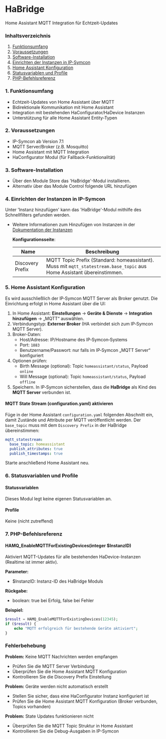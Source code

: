 # HaBridge
Home Assistant MQTT Integration für Echtzeit-Updates

### Inhaltsverzeichnis

1. [Funktionsumfang](#1-funktionsumfang)
2. [Voraussetzungen](#2-voraussetzungen)
3. [Software-Installation](#3-software-installation)
4. [Einrichten der Instanzen in IP-Symcon](#4-einrichten-der-instanzen-in-ip-symcon)
5. [Home Assistant Konfiguration](#5-home-assistant-konfiguration)
6. [Statusvariablen und Profile](#6-statusvariablen-und-profile)
7. [PHP-Befehlsreferenz](#7-php-befehlsreferenz)

### 1. Funktionsumfang

* Echtzeit-Updates von Home Assistant über MQTT
* Bidirektionale Kommunikation mit Home Assistant
* Integration mit bestehenden HaConfigurator/HaDevice Instanzen
* Unterstützung für alle Home Assistant Entity-Typen

### 2. Voraussetzungen

- IP-Symcon ab Version 7.1
- MQTT Server/Broker (z.B. Mosquitto)
- Home Assistant mit MQTT Integration
- HaConfigurator Modul (für Fallback-Funktionalität)

### 3. Software-Installation

* Über den Module Store das 'HaBridge'-Modul installieren.
* Alternativ über das Module Control folgende URL hinzufügen

### 4. Einrichten der Instanzen in IP-Symcon

Unter 'Instanz hinzufügen' kann das 'HaBridge'-Modul mithilfe des Schnellfilters gefunden werden.  
- Weitere Informationen zum Hinzufügen von Instanzen in der [Dokumentation der Instanzen](https://www.symcon.de/service/dokumentation/konzepte/instanzen/#Instanz_hinzufügen)

  __Konfigurationsseite__:
  
  Name                    | Beschreibung
  ----------------------- | ------------------
  Discovery Prefix        | MQTT Topic Prefix (Standard: homeassistant). Muss mit `mqtt_statestream.base_topic` aus Home Assistant übereinstimmen.

### 5. Home Assistant Konfiguration
 
 Es wird ausschließlich der IP‑Symcon MQTT Server als Broker genutzt. Die Einrichtung erfolgt in Home Assistant über die UI:
 
 1. In Home Assistant: **Einstellungen** → **Geräte & Dienste** → **Integration hinzufügen** → „MQTT“ auswählen.
 2. Verbindungstyp: **Externer Broker** (HA verbindet sich zum IP‑Symcon MQTT Server).
 3. Broker-Daten:
    - Host/Adresse: IP/Hostname des IP‑Symcon‑Systems
    - Port: `1883`
    - Benutzername/Passwort: nur falls im IP‑Symcon „MQTT Server“ konfiguriert
 4. Optionen prüfen:
    - Birth Message (optional): Topic `homeassistant/status`, Payload `online`
    - Will Message (optional): Topic `homeassistant/status`, Payload `offline`
 5. Speichern. In IP‑Symcon sicherstellen, dass die **HaBridge** als Kind des **MQTT Server** verbunden ist.

#### MQTT State Stream (configuration.yaml) aktivieren

Füge in der Home Assistant `configuration.yaml` folgenden Abschnitt ein, damit Zustände und Attribute per MQTT veröffentlicht werden. Der `base_topic` muss mit dem `Discovery Prefix` in der HaBridge übereinstimmen:

```yaml
mqtt_statestream:
  base_topic: homeassistant
  publish_attributes: true
  publish_timestamps: true
```

Starte anschließend Home Assistant neu.

### 6. Statusvariablen und Profile

#### Statusvariablen

Dieses Modul legt keine eigenen Statusvariablen an.

#### Profile

Keine (nicht zutreffend)

### 7. PHP-Befehlsreferenz

#### HAMQ_EnableMQTTForExistingDevices(integer $InstanzID)
Aktiviert MQTT-Updates für alle bestehenden HaDevice-Instanzen (Realtime ist immer aktiv).

**Parameter:**
- $InstanzID: Instanz-ID des HaBridge Moduls

**Rückgabe:**
- boolean: true bei Erfolg, false bei Fehler

**Beispiel:**
```php
$result = HAMQ_EnableMQTTForExistingDevices(12345);
if ($result) {
    echo "MQTT erfolgreich für bestehende Geräte aktiviert";
}
```

### Fehlerbehebung

**Problem:** Keine MQTT Nachrichten werden empfangen
- Prüfen Sie die MQTT Server Verbindung
- Überprüfen Sie die Home Assistant MQTT Konfiguration
- Kontrollieren Sie die Discovery Prefix Einstellung

**Problem:** Geräte werden nicht automatisch erstellt
- Stellen Sie sicher, dass eine HaConfigurator Instanz konfiguriert ist
- Prüfen Sie die Home Assistant MQTT Konfiguration (Broker verbunden, Topics vorhanden)

**Problem:** State Updates funktionieren nicht
- Überprüfen Sie die MQTT Topic Struktur in Home Assistant
- Kontrollieren Sie die Debug-Ausgaben in IP-Symcon
